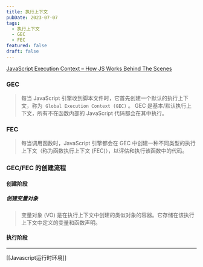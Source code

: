 ```yaml
---
title: 执行上下文
pubDate: 2023-07-07
tags:
  - 执行上下文
  - GEC
  - FEC
featured: false
draft: false
---
```


[JavaScript Execution Context – How JS Works Behind The Scenes](https://www.freecodecamp.org/news/execution-context-how-javascript-works-behind-the-scenes/)

### GEC

> 每当 JavaScript 引擎收到脚本文件时，它首先创建一个默认的执行上下文，称为  `Global Execution Context (GEC)` 。
> GEC 是基本/默认执行上下文，所有不在函数内部的 JavaScript 代码都会在其中执行。

### FEC

> 每当调用函数时，JavaScript 引擎都会在 GEC 中创建一种不同类型的执行上下文（称为函数执行上下文 (FEC)），以评估和执行该函数中的代码。

### GEC/FEC 的创建流程

#### 创建阶段

##### 创建变量对象

> 变量对象 (VO) 是在执行上下文中创建的类似对象的容器。它存储在该执行上下文中定义的变量和函数声明。
#### 执行阶段

---

[[Javascript运行时环境]]

